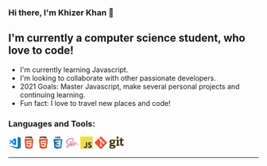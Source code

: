 ### Hi there, I'm Khizer Khan 👋

## I'm currently a computer science student, who love to code! 

* I'm currently learning Javascript.
* I'm looking to collaborate with other passionate developers. 
* 2021 Goals: Master Javascript, make several personal projects and continuing learning.
* Fun fact: I love to travel new places and code!

### Languages and Tools:

<img src="https://github.com/khizerkhan-2316/khizerkhan-2316/blob/main/visual-studio-code.png" width="25" height= "25" /> <img src="https://github.com/khizerkhan-2316/khizerkhan-2316/blob/main/HTML5.png" width="25" height= "25" />
<img src="https://github.com/khizerkhan-2316/khizerkhan-2316/blob/main/HTML5.png" width="25" height= "25" />
<img src="https://github.com/khizerkhan-2316/khizerkhan-2316/blob/main/CSS3.png" width="25" height= "25" />
<img src="https://github.com/khizerkhan-2316/khizerkhan-2316/blob/main/sass.png" width="25" height= "25" />
<img src="https://github.com/khizerkhan-2316/khizerkhan-2316/blob/main/javascript.png" width="25" height= "25" />
<img src="https://github.com/khizerkhan-2316/khizerkhan-2316/blob/main/1280px-Git-logo.svg.png" height= "25" />

---
<!--
**khizerkhan-2316/khizerkhan-2316** is a ✨ _special_ ✨ repository because its `README.md` (this file) appears on your GitHub profile.

Here are some ideas to get you started:

- 🔭 I’m currently working on ...
- 🌱 I’m currently learning ...
- 👯 I’m looking to collaborate on ...
- 🤔 I’m looking for help with ...
- 💬 Ask me about ...
- 📫 How to reach me: ...
- 😄 Pronouns: ...
- ⚡ Fun fact: ...
-->
